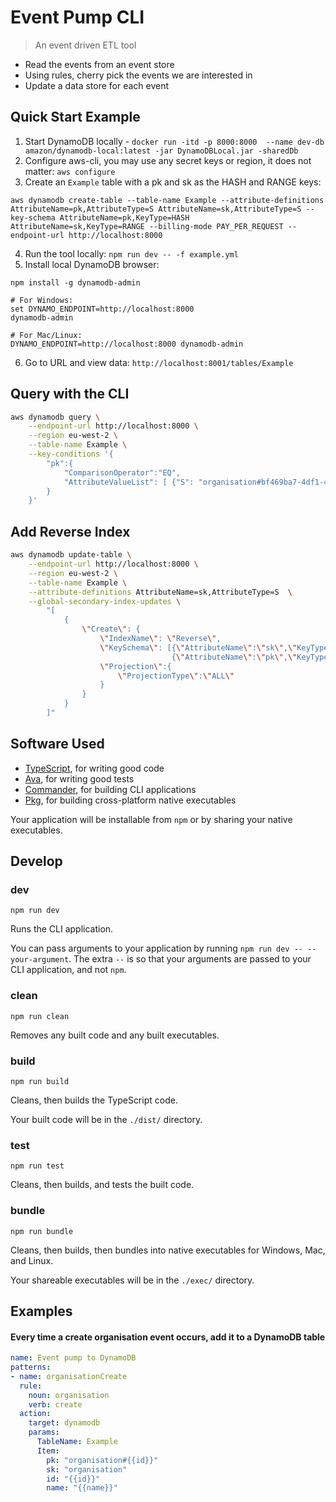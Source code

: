 # Event Pump CLI

> An event driven ETL tool

- Read the events from an event store
- Using rules, cherry pick the events we are interested in
- Update a data store for each event

## Quick Start Example

1. Start DynamoDB locally - `docker run -itd -p 8000:8000  --name dev-db amazon/dynamodb-local:latest -jar DynamoDBLocal.jar -sharedDb`
2. Configure aws-cli, you may use any secret keys or region, it does not matter: `aws configure`
3. Create an `Example` table with a pk and sk as the HASH and RANGE keys:

```
aws dynamodb create-table --table-name Example --attribute-definitions AttributeName=pk,AttributeType=S AttributeName=sk,AttributeType=S --key-schema AttributeName=pk,KeyType=HASH AttributeName=sk,KeyType=RANGE --billing-mode PAY_PER_REQUEST --endpoint-url http://localhost:8000
```

4. Run the tool locally: `npm run dev -- -f example.yml`
5. Install local DynamoDB browser:
```
npm install -g dynamodb-admin

# For Windows:
set DYNAMO_ENDPOINT=http://localhost:8000
dynamodb-admin

# For Mac/Linux:
DYNAMO_ENDPOINT=http://localhost:8000 dynamodb-admin
```

6. Go to URL and view data: `http://localhost:8001/tables/Example`

## Query with the CLI

```sh
aws dynamodb query \
    --endpoint-url http://localhost:8000 \
    --region eu-west-2 \
    --table-name Example \
    --key-conditions '{
        "pk":{
            "ComparisonOperator":"EQ",
            "AttributeValueList": [ {"S": "organisation#bf469ba7-4df1-4ba7-9af4-3c1f66322bba"} ]
        }
    }'
```

## Add Reverse Index

```sh
aws dynamodb update-table \
	--endpoint-url http://localhost:8000 \
    --region eu-west-2 \
    --table-name Example \
	--attribute-definitions AttributeName=sk,AttributeType=S  \
    --global-secondary-index-updates \
        "[
            {
                \"Create\": {
                    \"IndexName\": \"Reverse\",
                    \"KeySchema\": [{\"AttributeName\":\"sk\",\"KeyType\":\"HASH\"},
                                    {\"AttributeName\":\"pk\",\"KeyType\":\"RANGE\"}],
                    \"Projection\":{
                        \"ProjectionType\":\"ALL\"
                    }
                }
            }
        ]"
```

## Software Used

- [TypeScript](https://www.typescriptlang.org/), for writing good code
- [Ava](https://www.npmjs.com/package/ava), for writing good tests
- [Commander](https://www.npmjs.com/package/commander), for building CLI applications
- [Pkg](https://www.npmjs.com/package/pkg), for building cross-platform native executables

Your application will be installable from `npm` or by sharing your native executables.

## Develop

### **dev**

`npm run dev`

Runs the CLI application.

You can pass arguments to your application by running `npm run dev -- --your-argument`. The extra `--` is so that your arguments are passed to your CLI application, and not `npm`.

### **clean**

`npm run clean`

Removes any built code and any built executables.

### **build**

`npm run build`

Cleans, then builds the TypeScript code.

Your built code will be in the `./dist/` directory.

### **test**

`npm run test`

Cleans, then builds, and tests the built code.

### **bundle**

`npm run bundle`

Cleans, then builds, then bundles into native executables for Windows, Mac, and Linux.

Your shareable executables will be in the `./exec/` directory.

## Examples

#### Every time a create organisation event occurs, add it to a DynamoDB table

```yml
name: Event pump to DynamoDB
patterns:
- name: organisationCreate
  rule:
    noun: organisation
    verb: create
  action:
    target: dynamodb
    params:
      TableName: Example
      Item:
        pk: "organisation#{{id}}"
        sk: "organisation"
        id: "{{id}}"
        name: "{{name}}"
```


